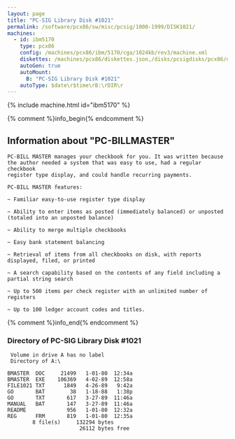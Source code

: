 ```yaml
---
layout: page
title: "PC-SIG Library Disk #1021"
permalink: /software/pcx86/sw/misc/pcsig/1000-1999/DISK1021/
machines:
  - id: ibm5170
    type: pcx86
    config: /machines/pcx86/ibm/5170/cga/1024kb/rev3/machine.xml
    diskettes: /machines/pcx86/diskettes.json,/disks/pcsigdisks/pcx86/diskettes.json
    autoGen: true
    autoMount:
      B: "PC-SIG Library Disk #1021"
    autoType: $date\r$time\rB:\rDIR\r
---
```


{% include machine.html id="ibm5170" %}

{% comment %}info_begin{% endcomment %}

## Information about "PC-BILLMASTER"

    PC-BILL MASTER manages your checkbook for you. It was written because
    the author needed a system that was easy to use, had a regular checkbook
    register type display, and could handle recurring payments.
    
    PC-BILL MASTER features:
    
    ~ Familiar easy-to-use register type display
    
    ~ Ability to enter items as posted (immediately balanced) or unposted
    (totaled into an unposted balance)
    
    ~ Ability to merge multiple checkbooks
    
    ~ Easy bank statement balancing
    
    ~ Retrieval of items from all checkbooks on disk, with reports
    displayed, filed, or printed
    
    ~ A search capability based on the contents of any field including a
    partial string search
    
    ~ Up to 500 items per check register with an unlimited number of
    registers
    
    ~ Up to 100 ledger account codes and titles.
{% comment %}info_end{% endcomment %}


### Directory of PC-SIG Library Disk #1021

     Volume in drive A has no label
     Directory of A:\

    BMASTER  DOC     21499   1-01-80  12:34a
    BMASTER  EXE    106369   4-02-89  12:58a
    FILE1021 TXT      1849   4-26-89   9:42a
    GO       BAT        38   1-18-88   1:38p
    GO       TXT       617   3-27-89  11:46a
    MANUAL   BAT       147   3-27-89  11:46a
    README             956   1-01-80  12:32a
    REG      FRM       819   1-01-80  12:35a
            8 file(s)     132294 bytes
                           26112 bytes free
